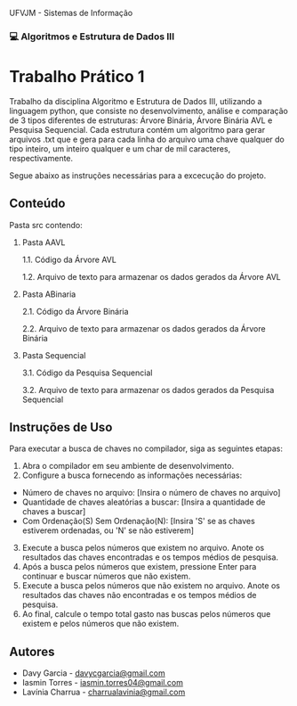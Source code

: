 UFVJM - Sistemas de Informação

### 💻 Algoritmos e Estrutura de Dados III ###

# Trabalho Prático 1 #
Trabalho da disciplina Algoritmo e Estrutura de Dados III, utilizando a linguagem python, que consiste no desenvolvimento, análise e comparação de 3 tipos diferentes de estruturas: Árvore Binária, Árvore Binária AVL e Pesquisa Sequencial.
Cada estrutura contém um algoritmo para gerar arquivos .txt que e gera para cada linha do arquivo uma chave qualquer do tipo inteiro, um inteiro qualquer e um char de mil caracteres, respectivamente.

Segue abaixo as instruções necessárias para a excecução do projeto.

## Conteúdo ##
Pasta src contendo:
1. Pasta AAVL
   
   1.1. Código da Árvore AVL
   
   1.2. Arquivo de texto para armazenar os dados gerados da Árvore AVL
   
3. Pasta ABinaria
   
   2.1. Código da Árvore Binária
   
   2.2. Arquivo de texto para armazenar os dados gerados da Árvore Binária
   
5. Pasta Sequencial
   
   3.1. Código da Pesquisa Sequencial
   
   3.2. Arquivo de texto para armazenar os dados gerados da Pesquisa Sequencial
   

## Instruções de Uso ##
Para executar a busca de chaves no compilador, siga as seguintes etapas:

1. Abra o compilador em seu ambiente de desenvolvimento.
2. Configure a busca fornecendo as informações necessárias:

  * Número de chaves no arquivo: [Insira o número de chaves no arquivo]
  * Quantidade de chaves aleatórias a buscar: [Insira a quantidade de chaves a buscar]
  * Com Ordenação(S) Sem Ordenação(N): [Insira 'S' se as chaves estiverem ordenadas, ou 'N' se não estiverem]

3. Execute a busca pelos números que existem no arquivo. Anote os resultados das chaves encontradas e os tempos médios de pesquisa.
4. Após a busca pelos números que existem, pressione Enter para continuar e buscar números que não existem.
5. Execute a busca pelos números que não existem no arquivo. Anote os resultados das chaves não encontradas e os tempos médios de pesquisa.
6. Ao final, calcule o tempo total gasto nas buscas pelos números que existem e pelos números que não existem.

## Autores ##
* Davy Garcia - davycgarcia@gmail.com
* Iasmin Torres - iasmin.torres04@gmail.com
* Lavínia Charrua - charrualavinia@gmail.com
